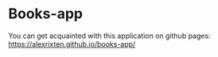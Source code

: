 Books-app
===========
You can get acquainted with this application on github pages: https://alexrixten.github.io/books-app/
